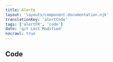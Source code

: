 ```yaml
---
title: Alerte
layout: 'layouts/component-documentation.njk'
translationKey: 'alertCode'
tags: ['alertFR', 'code']
date: 'git Last Modified'
nocrawl: true
---
```


## Code
